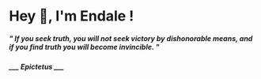 <h1 title="head"> Hey 👋, I'm Endale !</h1>

**<h5><i>" If you seek truth, you will not seek victory by dishonorable means, and if you find truth you will become invincible. "</i></h5>**

*<b>___ Epictetus ___</b>*
